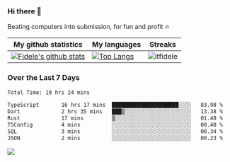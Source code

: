 ### Hi there 👋
<p>Beating computers into submission, for fun and profit 🔥</p>

|My github statistics|My languages|Streaks|
|-|-|-|
|[![Fidele's github stats](https://github-readme-stats.vercel.app/api?username=itfidele&count_private=true&show_icons=true&theme=dark&hide_title=true)](https://github.com/itfidele)|[![Top Langs](https://github-readme-stats.vercel.app/api/top-langs/?username=itfidele&show_icons=true&langs_count=8&theme=dark&layout=compact&hide_title=true)](https://github.com/itfidele)|![itfidele](https://github-readme-streak-stats.herokuapp.com/?user=itfidele&theme=dark)

### Over the Last 7 Days
<!--START_SECTION:waka-->

```txt
Total Time: 19 hrs 24 mins

TypeScript       16 hrs 17 mins  █████████████████████░░░░   83.98 %
Dart             2 hrs 35 mins   ███▒░░░░░░░░░░░░░░░░░░░░░   13.38 %
Rust             17 mins         ▒░░░░░░░░░░░░░░░░░░░░░░░░   01.48 %
TSConfig         4 mins          ░░░░░░░░░░░░░░░░░░░░░░░░░   00.40 %
SQL              3 mins          ░░░░░░░░░░░░░░░░░░░░░░░░░   00.34 %
JSON             2 mins          ░░░░░░░░░░░░░░░░░░░░░░░░░   00.23 %
```

<!--END_SECTION:waka-->

![](https://komarev.com/ghpvc/?username=itfidele)
